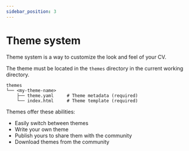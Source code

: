 ```yaml
---
sidebar_position: 3
---
```

# Theme system

Theme system is a way to customize the look and feel of your CV.

The theme must be located in the `themes` directory in the current working directory.

```tree
themes
└── <my-theme-name>
    ├── theme.yaml     # Theme metadata (required)
    └── index.html     # Theme template (required)
```

Themes offer these abilities:

* Easily switch between themes
* Write your own theme
* Publish yours to share them with the community
* Download themes from the community
